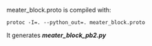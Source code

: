 meater_block.proto is compiled with:
```
protoc -I=. --python_out=. meater_block.proto
```
It generates ***meater_block_pb2.py***
